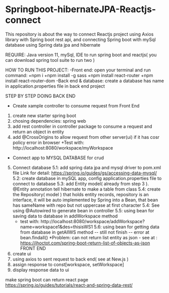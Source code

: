 # Springboot-hibernateJPA-Reactjs-connect
This repository is about the way to connect Reactjs project using Axios library with Spring boot rest api, and connecting Spring boot with mySql database using Spring data jpa and hibernate

REQUIRE: Java version 11, mySql, IDE to run spring boot and reactjs( you can download spring tool suite to run two )

HOW TO RUN THIS PROJECT:
 -Front end: open your terminal and run command: 
      +npm i
      +npm install -g sass
      +npm install react-router
      +npm install react-router-dom
 -Back end & database: create a database has name in application.properties file in back end project

STEP BY STEP DOING
BACK END
 - Create xample controller to consume request from Front End
1. create new starter spring boot
2. chosing dependencies: spring web
3. add rest controller in controller package to consume a request and return an object in entity
4. add @CrossOrigins to allow request from other server(ui) if it has cosr policy error in browser
    +Test with: http://localhost:8080/workspace/myWorkspace
 - Connect app to MYSQL DATABASE for crud
5. Connect database
   5.1: add spring data jpa and mysql driver to pom.xml file
   Link for detail: https://spring.io/guides/gs/accessing-data-mysql/
   5.2: create database in mySQL app, config application.properties file to connect to database
   5.3: add Entity model( already from step 3 ). @Entity annotation tell hibernate to make a table from class
   5.4: create the Repository( model ) that holds entity records, repository is an interface, it will be auto implemented by Spring into a Bean, that bean has sameName with repo but not
uppercase at first character
   5.4: See using @Autowired to generate bean in controller
   5.5: using bean for saving data to database in addWorkspace method
      + test with: http://localhost:8080/workspace/addWorkspace?name=workspace1&des=thisisWS1
   5.6: using bean for getting data from database in getAllWS method -- still not finish -- error at bean.findall()
     *Problem: can not return list entity as json - see at : https://ihoctot.com/spring-boot-return-list-of-objects-as-json 
FRONT END
1. create ui
2. using axios to sent request to back end( see at New.js )
3. assign response to const[workspace, setWorkspace]
4. display response data to ui 

make spring boot can return react page
https://spring.io/guides/tutorials/react-and-spring-data-rest/

